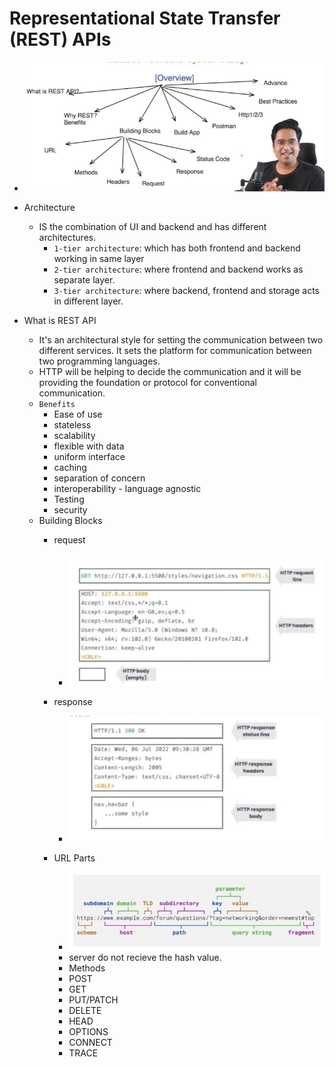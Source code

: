 # Representational State Transfer (REST) APIs
  -  ![image](/Networking/assets/images/REST1.JPG)
  - Architecture 
    - IS the combination of UI and backend and has different architectures.
      - `1-tier architecture`: which has both frontend and backend working in same layer
      - `2-tier architecture`: where frontend and backend works as separate layer.
      - `3-tier architecture`: where backend, frontend and storage acts in different layer.

  - What is REST API
    - It's an architectural style for setting the communication between two different services. It sets the platform for communication between two programming languages. 
    - HTTP will be helping to decide the communication and it will be providing the foundation or protocol for conventional communication.
    - `Benefits`
       - Ease of use
       - stateless
       - scalability
       - flexible with data
       - uniform interface
       - caching
       - separation of concern
       - interoperability - language agnostic
       - Testing
       - security
    - Building Blocks
        -  request
            -  ![image](/Networking/assets/images/req.JPG)
        - response 
          -  ![image](/Networking/assets/images/res.JPG)

      - URL Parts
         -  ![image](/Networking/assets/images/url.JPG)
         - server do not recieve the hash value.
         - Methods
          - POST
          - GET
          - PUT/PATCH
          - DELETE
          - HEAD
          - OPTIONS
          - CONNECT
          - TRACE